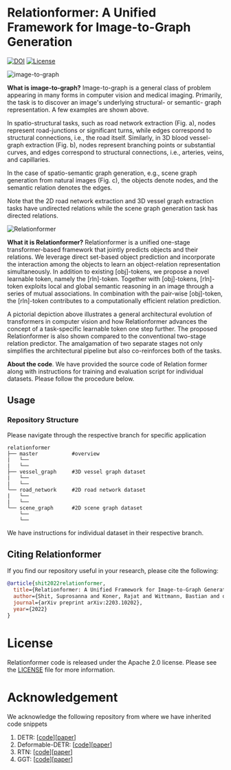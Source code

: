 **Relationformer**: A Unified Framework for Image-to-Graph Generation
========

[![DOI](https://img.shields.io/badge/arXiv-https%3A%2F%2Fdoi.org%2F10.48550%2FarXiv.2203.10202-B31B1B)](https://doi.org/10.48550/arXiv.2203.10202) [![License](https://img.shields.io/badge/License-Apache_2.0-blue.svg)](https://opensource.org/licenses/Apache-2.0)

![image-to-graph](problem_statment.png "Logo Title Text 1")

**What is image-to-graph?**  Image-to-graph is a general class of problem appearing in many forms in computer vision and medical imaging. Primarily, the task is to discover an image's underlying structural- or semantic- graph representation. A few examples are shown above.

In spatio-structural tasks, such as road network extraction (Fig. a), nodes represent road-junctions
or significant turns, while edges correspond to structural connections, i.e., the road itself. Similarly, in 3D blood vessel-graph extraction (Fig. b), nodes represent branching points or substantial curves, and edges correspond to structural connections, i.e., arteries, veins, and capillaries.

In the case of spatio-semantic graph generation, e.g., scene graph generation from natural images (Fig. c), the objects denote nodes, and the semantic relation denotes the edges.

 Note that the 2D road network extraction and 3D vessel graph extraction tasks have undirected relations while the scene graph generation task has directed relations.


![Relationformer](comparison.png )

**What it is Relationformer?** Relationformer is a unified one-stage transformer-based framework that jointly predicts objects and their relations. We leverage direct set-based object prediction and incorporate the interaction among the objects to learn an object-relation representation simultaneously. In addition to existing [obj]-tokens, we propose a novel learnable token, namely the [rln]-token. Together with [obj]-tokens, [rln]-token exploits local and global semantic reasoning in an image through a series of mutual associations. In combination with the pair-wise [obj]-token, the [rln]-token contributes to a computationally efficient relation prediction.

A pictorial depiction above illustrates a general architectural evolution of transformers in computer vision and how Relationformer advances the concept of a task-specific learnable token one step further. The proposed Relationformer is also shown compared to the conventional two-stage relation predictor. The amalgamation of two separate stages not only simplifies the architectural pipeline but also co-reinforces both of the tasks.

**About the code**. We have provided the source code of Relation former along with instructions for training and evaluation script for individual datasets. Please follow the procedure below.


## Usage

### Repository Structure

Please navigate through the respective branch for specific application

```
relationformer
├── master           #overview
|   └──
|   └──
├── vessel_graph     #3D vessel graph dataset
|   └──
|   └──
└── road_network     #2D road network dataset
|   └──
|   └──
└── scene_graph      #2D scene graph dataset
    └──
    └──
```

We have instructions for individual dataset in their respective branch.

## Citing Relationformer
If you find our repository useful in your research, please cite the following:
```bibtex
@article{shit2022relationformer,
  title={Relationformer: A Unified Framework for Image-to-Graph Generation},
  author={Shit, Suprosanna and Koner, Rajat and Wittmann, Bastian and others},
  journal={arXiv preprint arXiv:2203.10202},
  year={2022}
}
```

# License
Relationformer code is released under the Apache 2.0 license. Please see the [LICENSE](LICENSE) file for more information.

# Acknowledgement

We acknowledge the following repository from where we have inherited code snippets

1. DETR: [[code](https://github.com/facebookresearch/detr)][[paper](https://arxiv.org/abs/2005.12872)]
2. Deformable-DETR: [[code](https://github.com/fundamentalvision/Deformable-DETR)][[paper](https://arxiv.org/abs/2010.04159)]
3. RTN: [[code](https://github.com/rajatkoner08/rtn)][[paper](https://arxiv.org/abs/2004.06193)]
4. GGT: [[code](https://github.com/davide-belli/generative-graph-transformer)][[paper](https://arxiv.org/abs/1910.14388)]

<!-- # Contributing
We actively welcome your pull requests! Please see [CONTRIBUTING.md](.github/CONTRIBUTING.md) and [CODE_OF_CONDUCT.md](.github/CODE_OF_CONDUCT.md) for more info. -->
